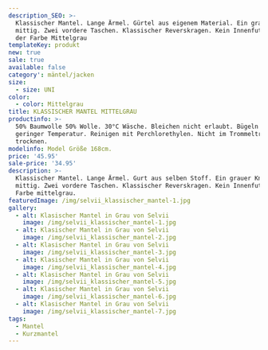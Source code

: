 ```yaml
---
description_SEO: >-
  Klassischer Mantel. Lange Ärmel. Gürtel aus eigenem Material. Ein grauer Knopf
  mittig. Zwei vordere Taschen. Klassischer Reverskragen. Kein Innenfutter. In
  der Farbe Mittelgrau
templateKey: produkt
new: true
sale: true
available: false
category': mäntel/jacken
size:
  - size: UNI
color:
  - color: Mittelgrau
title: KLASSISCHER MANTEL MITTELGRAU
productinfo: >-
  50% Baumwolle 50% Wolle. 30°C Wäsche. Bleichen nicht erlaubt. Bügeln mit
  geringer Temperatur. Reinigen mit Perchlorethylen. Nicht im Trommeltrockner
  trocknen.
modelinfo: Model Größe 168cm.
price: '45.95'
sale-price: '34.95'
description: >-
  Klassischer Mantel. Lange Ärmel. Gurt aus selben Stoff. Ein grauer Knopf
  mittig. Zwei vordere Taschen. Klassischer Reverskragen. Kein Innenfutter.
  Farbe mittelgrau.
featuredImage: /img/selvii_klassischer_mantel-1.jpg
gallery:
  - alt: Klasischer Mantel in Grau von Selvii
    image: /img/selvii_klassischer_mantel-1.jpg
  - alt: Klasischer Mantel in Grau von Selvii
    image: /img/selvii_klassischer_mantel-2.jpg
  - alt: Klasischer Mantel in Grau von Selvii
    image: /img/selvii_klassischer_mantel-3.jpg
  - alt: Klasischer Mantel in Grau von Selvii
    image: /img/selvii_klassischer_mantel-4.jpg
  - alt: Klasischer Mantel in Grau von Selvii
    image: /img/selvii_klassischer_mantel-5.jpg
  - alt: Klasischer Mantel in Grau von Selvii
    image: /img/selvii_klassischer_mantel-6.jpg
  - alt: Klasischer Mantel in Grau von Selvii
    image: /img/selvii_klassischer_mantel-7.jpg
tags:
  - Mantel
  - Kurzmantel
---
```



